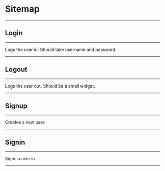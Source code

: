 # Sitemap

---

## Login

---

Logs the user in.
Should take username and password.

---

## Logout

---

Logs the user out.
Should be a small widget.

---

## Signup

---

Creates a new user.

---

## Signin

---

Signs a user in

---



